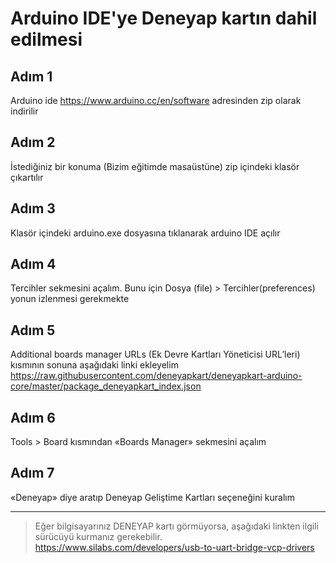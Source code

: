 # Arduino IDE'ye Deneyap kartın dahil edilmesi
## Adım 1
Arduino ide https://www.arduino.cc/en/software adresinden zip olarak indirilir
## Adım 2
İstediğiniz bir konuma (Bizim eğitimde masaüstüne) zip içindeki klasör çıkartılır
## Adım 3
Klasör içindeki arduino.exe dosyasına tıklanarak arduino IDE açılır
## Adım 4
Tercihler sekmesini açalım. Bunu için Dosya (file) > Tercihler(preferences) yonun izlenmesi gerekmekte
## Adım 5
Additional boards manager URLs (Ek Devre Kartları Yöneticisi URL’leri) kısmının sonuna aşağıdaki linki ekleyelim
https://raw.githubusercontent.com/deneyapkart/deneyapkart-arduino-core/master/package_deneyapkart_index.json

## Adım 6
Tools > Board kısmından «Boards Manager» sekmesini açalım

## Adım 7
«Deneyap» diye aratıp Deneyap Geliştime Kartları seçeneğini kuralım

---

> Eğer bilgisayarınız DENEYAP kartı görmüyorsa, aşağıdaki linkten ilgili sürücüyü kurmanız gerekebilir. 
> https://www.silabs.com/developers/usb-to-uart-bridge-vcp-drivers


